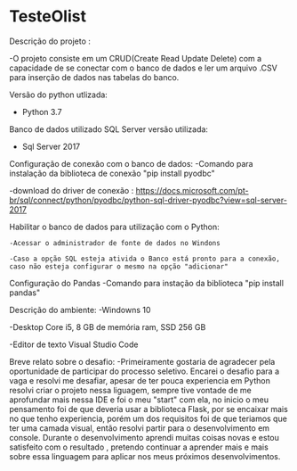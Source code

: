 # TesteOlist

Descrição do projeto :

  -O projeto consiste em um CRUD(Create Read Update Delete) com a capacidade de se conectar com o banco de dados e ler um arquivo .CSV para inserção de dados nas tabelas do banco.


Versão do python utlizada:

 - Python 3.7

Banco de dados utilizado SQL Server versão utilizada:
 - Sql Server 2017

 Configuração de conexão com o banco de dados:
   -Comando para instalação da biblioteca de conexão "pip install pyodbc"

   -download do driver de conexão : https://docs.microsoft.com/pt-br/sql/connect/python/pyodbc/python-sql-driver-pyodbc?view=sql-server-2017

   Habilitar o banco de dados para utilização com o Python:

    -Acessar o administrador de fonte de dados no Windons

    -Caso a opção SQL esteja ativida o Banco está pronto para a conexão, caso não esteja configurar o mesmo na opção "adicionar"

Configuração do Pandas
 -Comando para instação da biblioteca "pip install pandas"

 Descrição do ambiente:
   -Windowns 10

   -Desktop Core i5, 8 GB de memória ram, SSD 256 GB

   -Editor de texto Visual Studio Code

Breve relato sobre o desafio:
 -Primeiramente gostaria de agradecer pela oportunidade de participar do processo seletivo. Encarei o desafio para a vaga e resolvi me desafiar, apesar de ter pouca experiencia em Python resolvi criar o projeto nessa liguagem, sempre tive vontade de me aprofundar mais nessa IDE e foi o meu "start" com ela, no inicio o meu pensamento foi de que deveria usar a biblioteca Flask, por se encaixar mais no que tenho experiencia, porém um dos requisitos foi de que teriamos que ter uma camada visual, então resolvi partir para o desenvolvimento em console. Durante o desenvolvimento aprendi muitas coisas novas e estou satisfeito com o resultado , pretendo continuar a aprender mais e mais sobre essa linguagem para aplicar nos meus próximos desenvolvimentos.